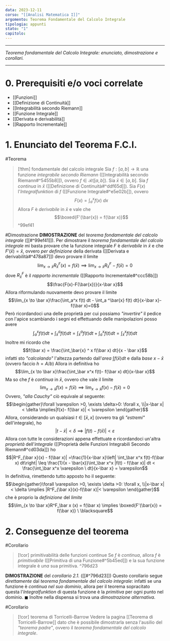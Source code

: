 ```yaml
---
data: 2023-12-11
corso: "[[Analisi Matematica I]]"
argomento: Teorema Fondamentale del Calcolo Integrale
tipologia: appunti
stato: "1"
capitolo:
---
```

- - -
*Teorema fondamentale del Calcolo Integrale: enunciato, dimostrazione e corollari.*
- - -
# 0. Prerequisiti e/o voci correlate
- [[Funzioni]]
- [[Definizione di Continuità]]
- [[Integrabilità secondo Riemann]]
- [[Funzione Integrale]]
- [[Derivata e derivabilità]]
- [[Rapporto Incrementale]]
# 1. Enunciato del Teorema F.C.I.
#Teorema 
> [!thm] fondamentale del calcolo integrale
> Sia $f: [a,b] \longrightarrow \mathbb{R}$ una funzione *integrabile secondo Riemann* ([[Integrabilità secondo Riemann#^5455b8]]), ovvero $f \in \mathcal{R}([a,b])$.
> Sia $\bar{x} \in [a,b]$. Sia $f$ *continua* in $\bar{x}$ ([[Definizione di Continuità#^ddf65d]]).
> Sia $F(x)$ l'*Integralfunktion* di $f$ ([[Funzione Integrale#^e5e02b]]), ovvero
> $$F(x)=\int_a^x f(x) \ dx$$
> Allora $F$ è *derivabile* in $\bar{x}$ e vale che
> $$\boxed{F'(\bar{x}) = f(\bar x)}$$
^99ef41

#Dimostrazione 
**DIMOSTRAZIONE** del *teorema fondamentale del calcolo integrale* ([[#^99ef41]]).
Per dimostrare il *teorema fondamentale del calcolo integrale* mi basta provare che la funzione integrale $F$ è *derivabile* in $\bar{x}$ e che $F'(\bar{x}) = \bar{x}$, ovvero *per definizione* della derivata ([[Derivata e derivabilità#^478a87]]) devo provare il limite
$$\lim_{x \to \bar{x}}R^F_{\bar x}(x) = f(\bar{x}) \implies \lim_{x \to \bar{x}}R^F_{\bar x}-f(\bar x) = 0$$
dove $R^F_\bar{x}$ è il *rapporto incrementale* ([[Rapporto Incrementale#^ccc58b]])
$$\frac{F(x)-F(\bar{x})}{x-\bar x}$$
Allora riformulando nuovamente devo provare il limite
$$\lim_{x \to \bar x}\frac{\int_a^x f(t) dt - \int_a ^\bar{x} f(t) dt}{x-\bar x}-f(\bar x)=0$$
Però ricordandoci una delle proprietà per cui possiamo *"invertire"* il pedice con l'apice scambiando i segni ed effettuando delle manipolazioni posso avere
$$\int_a^x f(t) dt +\int_\bar x^a f(t) dt = \int_\bar x^a f(t) dt +\int_a^x f(t) dt = \int_\bar x ^x f(t) dt$$
Inoltre mi ricordo che 
$$f(\bar x) = \frac{\int_\bar{x} ^ x f(\bar x) dt}{x - \bar x}$$
infatti sto *"calcolando"* l'altezza partendo dall'*area* $\int f(\bar x) dt$ e dalla *base* $x-\bar x$ (ovvero faccio $h = A/b$)
Allora in definitiva ho
$$\lim_{x \to \bar x}\frac{\int_\bar x^x f(t)- f(\bar x) dt}{x-\bar x}$$
Ma so che $f$ è *continua* in $\bar x$, ovvero che vale il limite
$$\lim_{x \to \bar x} f(x) = f(\bar x) \implies \lim_{x \to \bar x}f(x) - f(\bar x)=0$$
Ovvero, *"alla Cauchy"* ciò equivale al seguente:
$$\begin{gather}\forall \varepsilon >0, \exists \delta>0: \forall x, \\|x-\bar x| < \delta \implies|f(x)- f(\bar x)| < \varepsilon \end{gather}$$
Allora, considerando un qualsiasi $t \in [\bar x, x]$ (ovvero tra gli *"estremi"* dell'integrale), ho 
$$|t-\bar x| <\delta \implies |f(t)-f(\bar x)| < \varepsilon$$
Allora con tutte le considerazioni appena effettuate e ricordandoci un'altra *proprietà* dell'*integrale* ([[Proprietà delle Funzioni Integrabili Secondo Riemann#^cd03da]]) ho
$$|R^F_{\bar x}(x) - f(\bar x)| =\frac{1}{x-\bar x}\left| \int_\bar x^x f(t)-f(\bar x) dt\right| \leq \frac{1}{x - \bar{x}}\int_\bar x^x |f(t) - f(\bar x)| dt < \frac{\int_\bar x^x \varepsilon \ dt}{x-\bar x} = \varepsilon$$
In definitiva, rimettendo tutto apposto ho il seguente:
$$\begin{gather}\forall \varepsilon >0, \exists \delta >0: \forall x, \\|x-\bar x| < \delta \implies |R^F_{\bar x}(x)-f(\bar x)|< \varepsilon \end{gather}$$
che è proprio la *definizione* del *limite* 
$$\lim_{x \to \bar x}R^F_\bar x (x) = f(\bar x) \implies \boxed{F'(\bar{x}) = f(\bar x)} \ \blacksquare$$
# 2. Conseguenze del teorema
#Corollario 
> [!cor] primitivabilità delle funzioni continue
> Se $f$ è *continua*, allora $f$ è *primitivabile* ([[Primitiva di una Funzione#^5b45ed]]) e la sua funzione integrale è *una* sua primitiva.
^796d23

**DIMOSTRAZIONE** del *corollario 2.1.* ([[#^796d23]])
Questo corollario segue *direttamente* dal *teorema fondamentale del calcolo integrale*: infatti se una funzione è *continua nel suo dominio*, allora per il teorema sopracitato questa l'*Integralfunktion* di questa funzione è la *primitiva* per ogni punto nel dominio. $\blacksquare$
Inoltre nella dispensa si trova una *dimostrazione alternativa*.

#Corollario 
> [!cor] teorema di Torricelli-Barrow
> Vedere la pagina [[Teorema di Torricelli-Barrow]] dato che è possibile dimostrarla senza l'ausilio del *"teorema padre"*, ovvero il *teorema fondamentale del calcolo integrale*.
